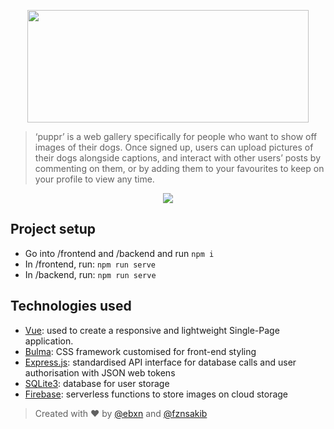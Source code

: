 <p align="center"><img src="https://user-images.githubusercontent.com/15062683/69426661-a2881600-0d25-11ea-99ca-6984b96e8021.png" width=450 height=180/></p>

>‘puppr’ is a web gallery specifically for people who want to show off images of their dogs. Once signed up, users can upload pictures of their dogs alongside captions, and interact with other users’ posts by commenting on them, or by adding them to your favourites to keep on your profile to view any time.

<p align="center"><img src="https://user-images.githubusercontent.com/15062683/69425943-d7936900-0d23-11ea-987a-84d6df4d23ff.gif"/></p>

## Project setup

+ Go into /frontend and /backend and run `npm i`
+ In /frontend, run: `npm run serve`
+ In /backend, run: `npm run serve`

## Technologies used

- [Vue](https://github.com/vuejs/vue): used to create a responsive and lightweight Single-Page application.
- [Bulma](https://github.com/jgthms/bulma): CSS framework customised for front-end styling
- [Express.js](https://expressjs.com): standardised API interface for database calls and user authorisation with JSON web tokens
- [SQLite3](https://www.sqlite.org/index.html): database for user storage
- [Firebase](https://firebase.google.com): serverless functions to store images on cloud storage

> Created with ❤️ by [@ebxn](https://github.com/ebxn) and [@fznsakib](https://github.com/fznsakib)
